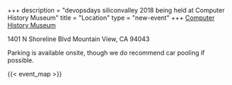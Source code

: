 +++
description = "devopsdays siliconvalley 2018 being held at Computer History Museum"
title = "Location"
type = "new-event"
+++
<a href="http://www.computerhistory.org/">Computer History Museum</a>

1401 N Shoreline Blvd Mountain View, CA 94043

Parking is available onsite, though we do recommend car pooling if possible.

<!-- Uncomment this only if you have set the coordinates for your location in the config yaml. Get Latitude and Longitude of a Point: http://itouchmap.com/latlong.html -->
{{< event_map >}}